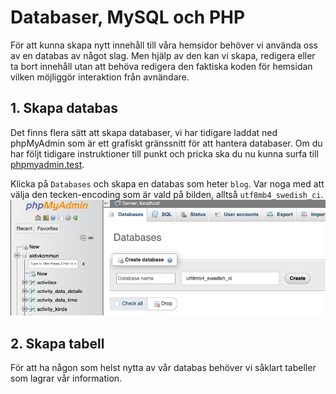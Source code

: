 # Databaser, MySQL och PHP

För att kunna skapa nytt innehåll till våra hemsidor behöver vi använda oss av en databas av något slag. Men hjälp av den kan vi skapa, redigera eller ta bort innehåll utan att behöva redigera den faktiska koden för hemsidan vilken möjliggör interaktion från avnändare.

## 1. Skapa databas
Det finns flera sätt att skapa databaser, vi har tidigare laddat ned phpMyAdmin som är ett grafiskt gränssnitt för att hantera databaser. Om du har följt tidigare instruktioner till punkt och pricka ska du nu kunna surfa till [phpmyadmin.test](phpmyadmin.test).

Klicka på ```Databases``` och skapa en databas som heter ```blog```. Var noga med att välja den tecken-encoding som är vald på bilden, alltså ```utf8mb4_swedish_ci```.
![Skapa ny databas i phpMyAdmin](../assets/images/phpmyadmin-new-db.png)

## 2. Skapa tabell
För att ha någon som helst nytta av vår databas behöver vi såklart tabeller som lagrar vår information. 


